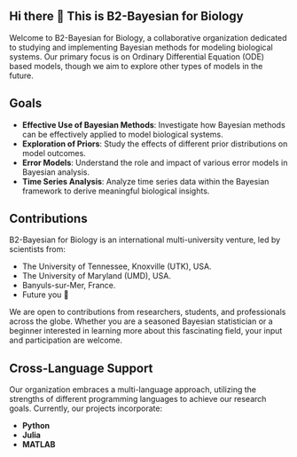 

<!--

**Here are some ideas to get you started:**

🙋‍♀️ A short introduction - what is your organization all about?
🌈 Contribution guidelines - how can the community get involved?
👩‍💻 Useful resources - where can the community find your docs? Is there anything else the community should know?
🍿 Fun facts - what does your team eat for breakfast?
🧙 Remember, you can do mighty things with the power of [Markdown](https://docs.github.com/github/writing-on-github/getting-started-with-writing-and-formatting-on-github/basic-writing-and-formatting-syntax)
-->
## Hi there 👋 This is  B2-Bayesian for Biology

Welcome to B2-Bayesian for Biology, a collaborative organization dedicated to studying and implementing Bayesian methods for modeling biological systems. Our primary focus is on Ordinary Differential Equation (ODE) based models, though we aim to explore other types of models in the future.

## Goals

- **Effective Use of Bayesian Methods**: Investigate how Bayesian methods can be effectively applied to model biological systems.
- **Exploration of Priors**: Study the effects of different prior distributions on model outcomes.
- **Error Models**: Understand the role and impact of various error models in Bayesian analysis.
- **Time Series Analysis**: Analyze time series data within the Bayesian framework to derive meaningful biological insights.

## Contributions

B2-Bayesian for Biology is an international multi-university venture, led by scientists from:
- The University of Tennessee, Knoxville (UTK), USA.
- The University of Maryland (UMD), USA.
- Banyuls-sur-Mer, France.
- Future you 🧙

We are open to contributions from researchers, students, and professionals across the globe. Whether you are a seasoned Bayesian statistician or a beginner interested in learning more about this fascinating field, your input and participation are welcome.

## Cross-Language Support

Our organization embraces a multi-language approach, utilizing the strengths of different programming languages to achieve our research goals. Currently, our projects incorporate:

- **Python**
- **Julia**
- **MATLAB**

